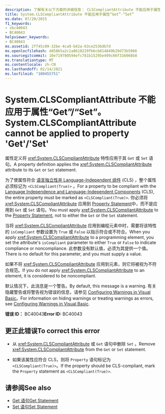 ```yaml
---
description: 了解有关以下方面的详细信息： CLSCompliantAttribute 不能应用于属性 "Get"/"Set"
title: System.CLSCompliantAttribute 不能应用于属性“Get”-“Set”
ms.date: 07/20/2015
f1_keywords:
- vbc40043
- BC40043
helpviewer_keywords:
- BC40043
ms.assetid: 2ff45c09-32be-4ca9-b42a-63ce2536db7d
ms.openlocfilehash: dd58b5a2c1a8610229fb6cb814849b29d73b5966
ms.sourcegitcommit: 10e719780594efc781b15295e499c66f316068b8
ms.translationtype: MT
ms.contentlocale: zh-CN
ms.lasthandoff: 02/14/2021
ms.locfileid: "100455751"
---
```

# <a name="systemclscompliantattribute-cannot-be-applied-to-property-getset"></a><span data-ttu-id="3ea79-103">System.CLSCompliantAttribute 不能应用于属性“Get”/“Set”。</span><span class="sxs-lookup"><span data-stu-id="3ea79-103">System.CLSCompliantAttribute cannot be applied to property 'Get'/'Set'</span></span>

<span data-ttu-id="3ea79-104">属性定义将 <xref:System.CLSCompliantAttribute> 特性应用于其 `Get` 或 `Set` 语句。</span><span class="sxs-lookup"><span data-stu-id="3ea79-104">A property definition applies the <xref:System.CLSCompliantAttribute> attribute to its `Get` or `Set` statement.</span></span>  
  
 <span data-ttu-id="3ea79-105">为了使属性符合 [语言独立性并 Language-Independent 组件](../../standard/language-independence-and-language-independent-components.md) (CLS) ，整个属性必须标记为 `<CLSCompliant(True)>` 。</span><span class="sxs-lookup"><span data-stu-id="3ea79-105">For a property to be compliant with the [Language Independence and Language-Independent Components](../../standard/language-independence-and-language-independent-components.md) (CLS), the entire property must be marked as `<CLSCompliant(True)>`.</span></span> <span data-ttu-id="3ea79-106">你必须将 <xref:System.CLSCompliantAttribute> 应用到 [Property Statement](../language-reference/statements/property-statement.md)中，而不是应用到 `Get` 或 `Set` 语句。</span><span class="sxs-lookup"><span data-stu-id="3ea79-106">You must apply <xref:System.CLSCompliantAttribute> to the [Property Statement](../language-reference/statements/property-statement.md), not to either the `Get` or the `Set` statement.</span></span>  
  
 <span data-ttu-id="3ea79-107">当将 <xref:System.CLSCompliantAttribute> 应用到编程元素中时，需要将该特性的 `isCompliant` 参数设置为 `True` 或 `False` 以指示符合或不符合。</span><span class="sxs-lookup"><span data-stu-id="3ea79-107">When you apply <xref:System.CLSCompliantAttribute> to a programming element, you set the attribute's `isCompliant` parameter to either `True` or `False` to indicate compliance or noncompliance.</span></span> <span data-ttu-id="3ea79-108">此参数没有默认值，必须为其提供一个值。</span><span class="sxs-lookup"><span data-stu-id="3ea79-108">There is no default for this parameter, and you must supply a value.</span></span>  
  
 <span data-ttu-id="3ea79-109">如果不将 <xref:System.CLSCompliantAttribute> 应用到元素，则它将被视为不符合规范。</span><span class="sxs-lookup"><span data-stu-id="3ea79-109">If you do not apply <xref:System.CLSCompliantAttribute> to an element, it is considered to be noncompliant.</span></span>  
  
 <span data-ttu-id="3ea79-110">默认情况下，此消息是一个警告。</span><span class="sxs-lookup"><span data-stu-id="3ea79-110">By default, this message is a warning.</span></span> <span data-ttu-id="3ea79-111">有关隐藏警告或将警告视为错误的信息，请参见 [Configuring Warnings in Visual Basic](/visualstudio/ide/configuring-warnings-in-visual-basic)。</span><span class="sxs-lookup"><span data-stu-id="3ea79-111">For information on hiding warnings or treating warnings as errors, see [Configuring Warnings in Visual Basic](/visualstudio/ide/configuring-warnings-in-visual-basic).</span></span>  
  
 <span data-ttu-id="3ea79-112">**错误 ID：** BC40043</span><span class="sxs-lookup"><span data-stu-id="3ea79-112">**Error ID:** BC40043</span></span>  
  
## <a name="to-correct-this-error"></a><span data-ttu-id="3ea79-113">更正此错误</span><span class="sxs-lookup"><span data-stu-id="3ea79-113">To correct this error</span></span>  
  
- <span data-ttu-id="3ea79-114">从 <xref:System.CLSCompliantAttribute> 或 `Get` 语句中删除 `Set` 。</span><span class="sxs-lookup"><span data-stu-id="3ea79-114">Remove <xref:System.CLSCompliantAttribute> from the `Get` or `Set` statement.</span></span>  
  
- <span data-ttu-id="3ea79-115">如果该属性应符合 CLS，则将 `Property` 语句标记为 `<CLSCompliant(True)>`。</span><span class="sxs-lookup"><span data-stu-id="3ea79-115">If the property should be CLS-compliant, mark the `Property` statement as `<CLSCompliant(True)>`.</span></span>  
  
## <a name="see-also"></a><span data-ttu-id="3ea79-116">请参阅</span><span class="sxs-lookup"><span data-stu-id="3ea79-116">See also</span></span>

- [<span data-ttu-id="3ea79-117">Get 语句</span><span class="sxs-lookup"><span data-stu-id="3ea79-117">Get Statement</span></span>](../language-reference/statements/get-statement.md)
- [<span data-ttu-id="3ea79-118">Set 语句</span><span class="sxs-lookup"><span data-stu-id="3ea79-118">Set Statement</span></span>](../language-reference/statements/set-statement.md)
